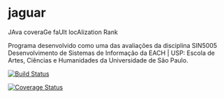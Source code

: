 jaguar
======

JAva coveraGe faUlt locAlization Rank

Programa desenvolvido como uma das avaliações da disciplina SIN5005	Desenvolvimento de Sistemas de Informação da EACH | USP: Escola de Artes, Ciências e Humanidades da Universidade de São Paulo.

[![Build Status](https://buildhive.cloudbees.com/job/henriquelemos0/job/jaguar/badge/icon)](https://buildhive.cloudbees.com/job/henriquelemos0/job/jaguar/)

[![Coverage Status](https://coveralls.io/repos/henriquelemos0/jaguar/badge.png?branch=master)](https://coveralls.io/r/henriquelemos0/jaguar?branch=master)
